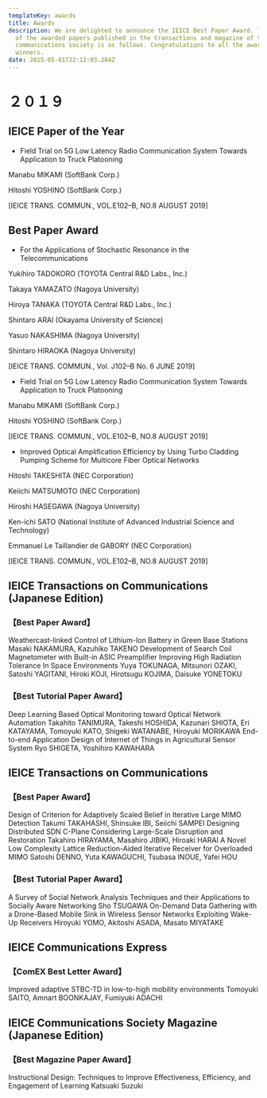 ```yaml
---
templateKey: awards
title: Awards
description: We are delighted to announce the IEICE Best Paper Award. The list
  of the awarded papers published in the transactions and magazine of the
  communications society is as follows. Congratulations to all the award
  winners.
date: 2015-05-01T22:12:03.284Z
---
```


# ２０１９ 
## IEICE Paper of the Year
- Field Trial on 5G Low Latency Radio Communication System Towards Application to Truck Platooning

Manabu MIKAMI (SoftBank Corp.)

Hitoshi YOSHINO (SoftBank Corp.)

[IEICE TRANS. COMMUN., VOL.E102–B, NO.8 AUGUST 2019]

## Best Paper Award

- For the Applications of Stochastic Resonance in the Telecommunications

Yukihiro TADOKORO (TOYOTA Central R&D Labs., Inc.)

Takaya YAMAZATO (Nagoya University)

Hiroya TANAKA (TOYOTA Central R&D Labs., Inc.)

Shintaro ARAI (Okayama University of Science)

Yasuo NAKASHIMA (Nagoya University)

Shintaro HIRAOKA (Nagoya University)

[IEICE TRANS. COMMUN., Vol. J102–B No. 6 JUNE 2019]

- Field Trial on 5G Low Latency Radio Communication System Towards Application to Truck Platooning

Manabu MIKAMI (SoftBank Corp.)

Hitoshi YOSHINO (SoftBank Corp.)

[IEICE TRANS. COMMUN., VOL.E102–B, NO.8 AUGUST 2019]


- Improved Optical Amplification Efficiency by Using Turbo Cladding
Pumping Scheme for Multicore Fiber Optical Networks

Hitoshi TAKESHITA (NEC Corporation)

Keiichi MATSUMOTO (NEC Corporation)

Hiroshi HASEGAWA (Nagoya University)

Ken-ichi SATO (National Institute of Advanced Industrial Science and Technology)

Emmanuel Le Taillandier de GABORY (NEC Corporation)

[IEICE TRANS. COMMUN., VOL.E102–B, NO.8 AUGUST 2019]

## IEICE Transactions on Communications (Japanese Edition)

### 【Best Paper Award】
Weathercast-linked Control of Lithium-Ion Battery in Green Base Stations
Masaki NAKAMURA, Kazuhiko TAKENO
Development of Search Coil Magnetometer with Built-in ASIC Preamplifier Improving High Radiation Tolerance In Space Environments
Yuya TOKUNAGA, Mitsunori OZAKI, Satoshi YAGITANI, Hiroki KOJI, Hirotsugu KOJIMA, Daisuke YONETOKU

### 【Best Tutorial Paper Award】
Deep Learning Based Optical Monitoring toward Optical Network Automation
Takahito TANIMURA, Takeshi HOSHIDA, Kazunari SHIOTA, Eri KATAYAMA, Tomoyuki KATO, Shigeki WATANABE, Hiroyuki MORIKAWA
End-to-end Application Design of Internet of Things in Agricultural Sensor System
Ryo SHIGETA, Yoshihiro KAWAHARA

## IEICE Transactions on Communications

### 【Best Paper Award】
Design of Criterion for Adaptively Scaled Belief in Iterative Large MIMO Detection
Takumi TAKAHASHI, Shinsuke IBI, Seiichi SAMPEI
Designing Distributed SDN C-Plane Considering Large-Scale Disruption and Restoration
Takahiro HIRAYAMA, Masahiro JIBIKI, Hiroaki HARAI
A Novel Low Complexity Lattice Reduction-Aided Iterative Receiver for Overloaded MIMO
Satoshi DENNO, Yuta KAWAGUCHI, Tsubasa INOUE, Yafei HOU

### 【Best Tutorial Paper Award】
A Survey of Social Network Analysis Techniques and their Applications to Socially Aware Networking
Sho TSUGAWA
On-Demand Data Gathering with a Drone-Based Mobile Sink in Wireless Sensor Networks Exploiting Wake-Up Receivers
Hiroyuki YOMO, Akitoshi ASADA, Masato MIYATAKE

## IEICE Communications Express

### 【ComEX Best Letter Award】
Improved adaptive STBC-TD in low-to-high mobility environments
Tomoyuki SAITO, Amnart BOONKAJAY, Fumiyuki ADACHI

## IEICE Communications Society Magazine (Japanese Edition)

### 【Best Magazine Paper Award】
Instructional Design: Techniques to Improve Effectiveness, Efficiency, and Engagement of Learning
Katsuaki Suzuki